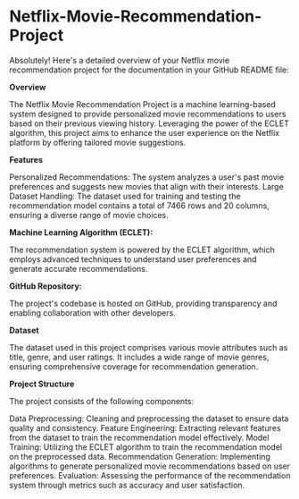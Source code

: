 # Netflix-Movie-Recommendation-Project


Absolutely! Here's a detailed overview of your Netflix movie recommendation project for the documentation in your GitHub README file:

**Overview**

The Netflix Movie Recommendation Project is a machine learning-based system designed to provide personalized movie recommendations to users based on their previous viewing history. Leveraging the power of the ECLET algorithm, this project aims to enhance the user experience on the Netflix platform by offering tailored movie suggestions.

**Features**

Personalized Recommendations: The system analyzes a user's past movie preferences and suggests new movies that align with their interests.
Large Dataset Handling: The dataset used for training and testing the recommendation model contains a total of 7466 rows and 20 columns, ensuring a diverse range of movie choices.

**Machine Learning Algorithm (ECLET):** 

The recommendation system is powered by the ECLET algorithm, which employs advanced techniques to understand user preferences and generate accurate recommendations.

**GitHub Repository:** 

The project's codebase is hosted on GitHub, providing transparency and enabling collaboration with other developers.

**Dataset**

The dataset used in this project comprises various movie attributes such as title, genre, and user ratings. It includes a wide range of movie genres, ensuring comprehensive coverage for recommendation generation.

**Project Structure**

The project consists of the following components:

Data Preprocessing: Cleaning and preprocessing the dataset to ensure data quality and consistency.
Feature Engineering: Extracting relevant features from the dataset to train the recommendation model effectively.
Model Training: Utilizing the ECLET algorithm to train the recommendation model on the preprocessed data.
Recommendation Generation: Implementing algorithms to generate personalized movie recommendations based on user preferences.
Evaluation: Assessing the performance of the recommendation system through metrics such as accuracy and user satisfaction.
